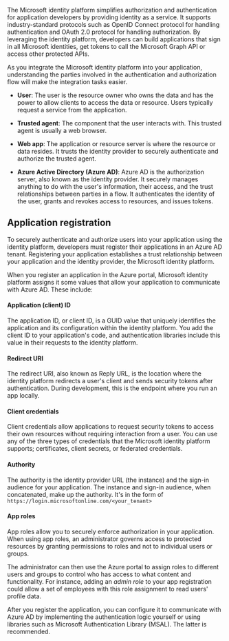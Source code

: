 The Microsoft identity platform simplifies authorization and authentication for application developers by providing identity as a service. It supports industry-standard protocols such as OpenID Connect protocol for handling authentication and OAuth 2.0 protocol for handling authorization. By leveraging the identity platform, developers can build applications that sign in all Microsoft identities, get tokens to call the Microsoft Graph API or access other protected APIs.

As you integrate the Microsoft identity platform into your application, understanding the parties involved in the authentication and authorization flow will make the integration tasks easier.

- **User**: The user is the resource owner who owns the data and has the power to allow clients to access the data or resource. Users typically request a service from the application.

- **Trusted agent**: The component that the user interacts with. This trusted agent is usually a web browser.

- **Web app**: The application or resource server is where the resource or data resides. It trusts the identity provider to securely authenticate and authorize the trusted agent.

- **Azure Active Directory (Azure AD)**: Azure AD is the authorization server, also known as the identity provider. It securely manages anything to do with the user's information, their access, and the trust relationships between parties in a flow. It authenticates the identity of the user, grants and revokes access to resources, and issues tokens.

## Application registration

To securely authenticate and authorize users into your application using the identity platform, developers must register their applications in an Azure AD tenant. Registering your application establishes a trust relationship between your application and the identity provider, the Microsoft identity platform.

When you register an application in the Azure portal, Microsoft identity platform assigns it some values that allow your application to communicate with Azure AD. These include: 

#### Application (client) ID

The application ID, or client ID, is a GUID value that uniquely identifies the application and its configuration within the identity platform. You add the client ID to your application's code, and authentication libraries include this value in their requests to the identity platform.

#### Redirect URI

The redirect URI, also known as Reply URL, is the location where the identity platform redirects a user's client and sends security tokens after authentication. During development, this is the endpoint where you run an app locally.

#### Client credentials

Client credentials allow applications to request security tokens to access their own resources without requiring interaction from a user. You can use any of the three types of credentials that the Microsoft identity platform supports; certificates, client secrets, or federated credentials.

#### Authority

The authority is the identity provider URL (the instance) and the sign-in audience for your application. The instance and sign-in audience, when concatenated, make up the authority. It's in the form of `https://login.microsoftonline.com/<your_tenant>`

#### App roles

App roles allow you to securely enforce authorization in your application. When using app roles, an administrator governs access to protected resources by granting permissions to roles and not to individual users or groups.

The administrator can then use the Azure portal to assign roles to different users and groups to control who has access to what content and functionality. For instance, adding an *admin role* to your app registration could allow a set of employees with this role assignment to read users' profile data.

After you register the application, you can configure it to communicate with Azure AD by implementing the authentication logic yourself or using libraries such as Microsoft Authentication Library (MSAL). The latter is recommended.